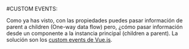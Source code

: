 #CUSTOM EVENTS:


Como ya has visto, con las propiedades puedes pasar información de parent a children (One-way data flow) pero, ¿cómo pasar información desde un componente a la instancia principal (children a parent). La solución son los [custom events de Vue.js](https://vuejs.org/v2/guide/components.html#Sending-Messages-to-Parents-with-Events).
